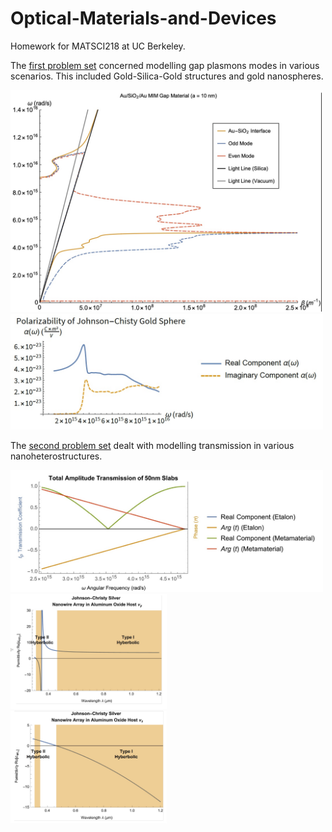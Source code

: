 # Optical-Materials-and-Devices

Homework for MATSCI218 at UC Berkeley.

The [first problem set](https://www.wolframcloud.com/obj/emaad.khwaja83/Published/Optical%20Materials%20Problem%20Set%201.nb) concerned modelling gap plasmons modes in various scenarios. This included Gold-Silica-Gold structures and gold nanospheres.


<img src="https://github.com/EmaadKhwaja/Optical-Materials-and-Devices/blob/main/images/1a.jpg?raw=true" width="500">

<img src="https://github.com/EmaadKhwaja/Optical-Materials-and-Devices/blob/main/images/1b.jpg?raw=true" width="500">

The [second problem set](https://www.wolframcloud.com/obj/emaad.khwaja83/Published/Optical%20Materials%20Problem%20Set%202.nb) dealt with modelling transmission in various nanoheterostructures.


<img src="https://github.com/EmaadKhwaja/Optical-Materials-and-Devices/blob/main/images/2a.jpg?raw=true" width="500">

<div class="row">
  <div class="column">
<img src="https://github.com/EmaadKhwaja/Optical-Materials-and-Devices/blob/main/images/2b.jpg?raw=true" width="250">
  </div>
  <div class="column">
<img src="https://github.com/EmaadKhwaja/Optical-Materials-and-Devices/blob/main/images/2c.jpg?raw=true" width="250">
  </div>
</div>

